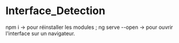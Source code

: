 # Interface_Detection

npm i                                -> pour réinstaller les modules ;
ng serve --open               -> pour ouvrir l'interface sur un navigateur.
